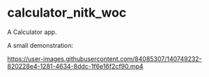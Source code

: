 # calculator_nitk_woc

A Calculator app.

A small demonstration:

https://user-images.githubusercontent.com/84085307/140749232-820228e4-1281-4634-8ddc-1f6e16f2cf90.mp4


